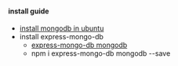 #### install guide
* [install mongodb in ubuntu]
* install express-mongo-db
    * [express-mongo-db mongodb]
    * npm i express-mongo-db mongodb --save
	
[install mongodb in ubuntu]:http://docs.mongodb.org/manual/tutorial/install-mongodb-on-ubuntu/
[express-mongo-db mongodb]:https://github.com/floatdrop/express-mongo-db
